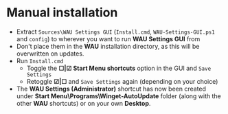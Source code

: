 # Manual installation
- Extract `Sources\WAU Settings GUI` (`Install.cmd`, `WAU-Settings-GUI.ps1` and `config`) to wherever you want to run **WAU Settings GUI** from
- Don't place them in the **WAU** installation directory, as this will be overwritten on updates.
- Run `Install.cmd`
  - Toggle the **☐|☑ Start Menu shortcuts** option in the GUI and `Save Settings`
  - Retoggle **☑|☐** and `Save Settings` again (depending on your choice)
- The **WAU Settings (Administrator)** shortcut has now been created under **Start Menu\Programs\Winget-AutoUpdate** folder (along with the other **WAU** shortcuts) or on your own **Desktop**.
